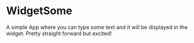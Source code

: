 # WidgetSome
A simple App where you can type some text and it will be displayed in the widget. Pretty straight forward but excited!
